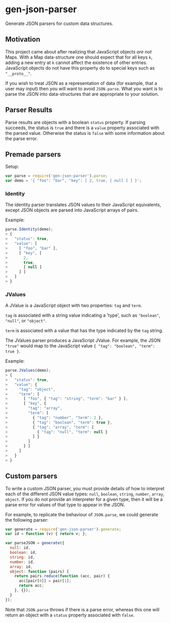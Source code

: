 # gen-json-parser
Generate JSON parsers for custom data structures.


## Motivation

This project came about after realizing that JavaScript objects *are not* Maps.  With a Map data-structure one should expect that for all keys `k`, adding a new entry at `k` cannot affect the existence of other entries.  JavaScript objects do not have this property do to special keys such as `"__proto__"`.

If you wish to treat JSON as a representation of data (for example, that a user may input) then you will want to avoid `JSON.parse`.  What you want is to parse the JSON into data-structures that are appropriate to your solution.


## Parser Results

Parse results are objects with a boolean `status` property.
If parsing succeeds, the status is `true` and there is a `value` property associated with the parsed value.
Otherwise the status is `false` with some information about the parse error.


## Premade parsers

Setup:

~~~javascript
var parse = require('gen-json-parser').parse;
var demo = '{ "foo": "bar", "key": [ 2, true, [ null ] ] }';
~~~


### Identity

The identity parser translates JSON values to their JavaScript equivalents, except JSON objects are parsed into JavaScript arrays of pairs.

Example:

~~~javascript
parse.Identity(demo);
> {
>   "status": true,
>   "value": [
>     [ "foo", "bar" ],
>     [ "key", [
>       2,
>       true,
>       [ null ]
>     ] ]
>   ]
> }
~~~


### JValues

A JValue is a JavaScript object with two properties: `tag` and `term`.

`tag` is associated with a string value indicating a 'type', such as `"boolean"`, `"null"`, or `"object"`.

`term` is associated with a value that has the type indicated by the `tag` string.

The JValues parser produces a JavaScript JValue.  For example, the JSON `"true"` would map to the JavaScript value `{ "tag": "boolean", "term": true }`.

Example:

~~~javascript
parse.JValues(demo);
> {
>   "status": true,
>   "value": {
>     "tag": "object",
>     "term": [
>       [ "foo", { "tag": "string", "term": "bar" } ],
>       [ "key", {
>         "tag": "array",
>         "term": [
>           { "tag": "number", "term": 2 },
>           { "tag": "boolean", "term": true },
>           { "tag": "array", "term": [
>             { "tag": "null", "term": null }
>           ] }
>         ]
>       } ]
>     ]
>   }
> }

~~~


## Custom parsers

To write a custom JSON parser, you must provide details of how to interpret each of the different JSON value types: `null`, `boolean`, `string`,  `number`, `array`, `object`.  If you do not provide an interpreter for a given type, then it will be a parse error for values of that type to appear in the JSON.

For example, to replicate the behaviour of `JSON.parse`, we could generate the following parser:

~~~javascript
var generate = require('gen-json-parser').generate;
var id = function (v) { return v; };

var parseJSON = generate({
  null: id,
  boolean: id,
  string: id,
  number: id,
  array: id,
  object: function (pairs) {
    return pairs.reduce(function (acc, pair) {
      acc[pair[0]] = pair[1];
      return acc;
    }, {});
  }
});
~~~

Note that `JSON.parse` throws if there is a parse error, whereas this one will return an object with a `status` property associated with `false`.

